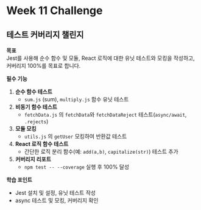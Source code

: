 # Week 11 Challenge

## 테스트 커버리지 챌린지

**목표**  
Jest를 사용해 순수 함수 및 모듈, React 로직에 대한 유닛 테스트와 모킹을 작성하고, 커버리지 100%를 목표로 합니다.

**필수 기능**  
1. **순수 함수 테스트**  
   - `sum.js` (sum), `multiply.js` 함수 유닛 테스트  
2. **비동기 함수 테스트**  
   - `fetchData.js` 의 `fetchData`와 `fetchDataReject` 테스트(`async/await`, `.rejects`)  
3. **모듈 모킹**  
   - `utils.js` 의 `getUser` 모킹하여 반환값 테스트  
4. **React 로직 함수 테스트**  
   - 간단한 로직 분리 함수(예: `add(a,b)`, `capitalize(str)`) 테스트 추가  
5. **커버리지 리포트**  
   - `npm test -- --coverage` 실행 후 100% 달성

**학습 포인트**  
- Jest 설치 및 설정, 유닛 테스트 작성  
- async 테스트 및 모킹, 커버리지 확인
